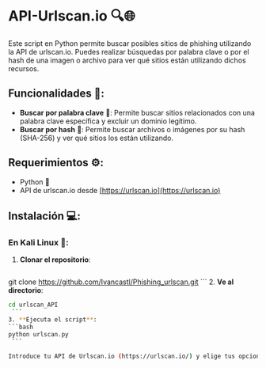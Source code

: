 # API-Urlscan.io 🔍🌐

Este script en Python permite buscar posibles sitios de phishing utilizando la API de urlscan.io. Puedes realizar búsquedas por palabra clave o por el hash de una imagen o archivo para ver qué sitios están utilizando dichos recursos.

## Funcionalidades 🚀:
- **Buscar por palabra clave** 🔑: Permite buscar sitios relacionados con una palabra clave específica y excluir un dominio legítimo.
- **Buscar por hash** 🔐: Permite buscar archivos o imágenes por su hash (SHA-256) y ver qué sitios los están utilizando.

## Requerimientos ⚙️:
- Python 🐍
- API de urlscan.io desde [https://urlscan.io](https://urlscan.io)

## Instalación 💻:

### En Kali Linux 🐧:

1. **Clonar el repositorio**:
   ```bash
  git clone https://github.com/Ivancastl/Phishing_urlscan.git
    ```
2. **Ve al directorio**:
   ```bash
   cd urlscan_API
    ```
3. **Ejecuta el script**:
   ```bash
   python urlscan.py
    ```

Introduce tu API de Urlscan.io (https://urlscan.io/) y elige tus opciones.
